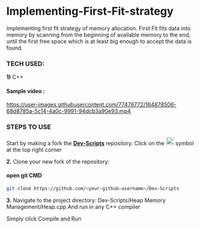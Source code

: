 # Implementing-First-Fit-strategy
Implementing first fit strategy of memory allocation.
First Fit fits data into memory by scanning from the beginning of available memory to the end, until the first free space which is at least big enough to accept the data is found.

### TECH USED:
 **1)** C++

 #### Sample video :
 https://user-images.githubusercontent.com/77476772/164878506-68d8785a-5c14-4a0c-9991-94dcb3a90e93.mp4

 ### STEPS TO USE
Start by making a fork the [**Dev-Scripts**](https://github.com/abhijeet007rocks8/Dev-Scripts) repository. Click on the <a href="https://github.com/abhijeet007rocks8/Dev-Scripts/fork"><img src="https://i.imgur.com/G4z1kEe.png" height="21" width="21"></a> symbol at the top right corner

**2.** Clone your new fork of the repository:
#### open git CMD
```bash
git clone https://github.com/<your-github-username>/Dev-Scripts
```

**3.** Navigate to the project directory:
 Dev-Scripts/Heap Memory Management/Heap.cpp
 And run in any C++ compiler
 
 Simply click Compile and Run

